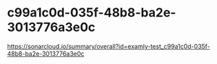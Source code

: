 # c99a1c0d-035f-48b8-ba2e-3013776a3e0c
https://sonarcloud.io/summary/overall?id=examly-test_c99a1c0d-035f-48b8-ba2e-3013776a3e0c
